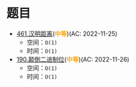 # 题目

- [461.汉明距离](/src/main/java/leetcode/bitwise_operation//sub0461/README.md)(<b style="color: orange">中等</b>)(AC: 2022-11-25)
  - 空间：`O(1)`
  - 时间：`O(1)`
- [190.颠倒二进制位](/src/main/java/leetcode/bitwise_operation//sub0190/README.md)(<b style="color: orange">中等</b>)(AC: 2022-11-26)
  - 空间：`O(1)`
  - 时间：`O(1)`
